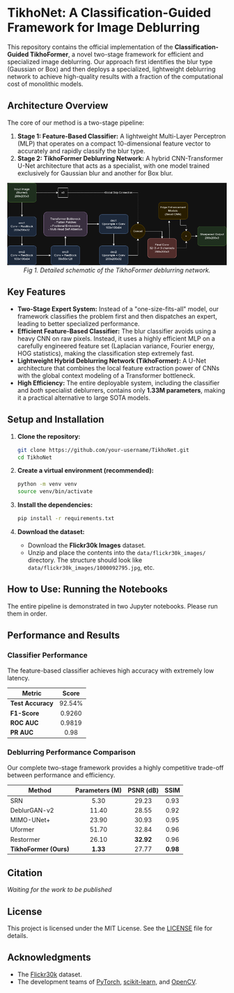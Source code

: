 # TikhoNet: A Classification-Guided Framework for Image Deblurring

This repository contains the official implementation of the **Classification-Guided TikhoFormer**, a novel two-stage framework for efficient and specialized image deblurring. Our approach first identifies the blur type (Gaussian or Box) and then deploys a specialized, lightweight deblurring network to achieve high-quality results with a fraction of the computational cost of monolithic models.

## Architecture Overview

The core of our method is a two-stage pipeline:

1.  **Stage 1: Feature-Based Classifier:** A lightweight Multi-Layer Perceptron (MLP) that operates on a compact 10-dimensional feature vector to accurately and rapidly classify the blur type.
2.  **Stage 2: TikhoFormer Deblurring Network:** A hybrid CNN-Transformer U-Net architecture that acts as a specialist, with one model trained exclusively for Gaussian blur and another for Box blur.

<p align="center">
  <img src=".github/architecture.png" alt="TikhoFormer Architecture Diagram" width="800"/>
  <br>
  <em>Fig 1. Detailed schematic of the TikhoFormer deblurring network.</em>
</p>

## Key Features

-   **Two-Stage Expert System:** Instead of a "one-size-fits-all" model, our framework classifies the problem first and then dispatches an expert, leading to better specialized performance.
-   **Efficient Feature-Based Classifier:** The blur classifier avoids using a heavy CNN on raw pixels. Instead, it uses a highly efficient MLP on a carefully engineered feature set (Laplacian variance, Fourier energy, HOG statistics), making the classification step extremely fast.
-   **Lightweight Hybrid Deblurring Network (TikhoFormer):** A U-Net architecture that combines the local feature extraction power of CNNs with the global context modeling of a Transformer bottleneck.
-   **High Efficiency:** The entire deployable system, including the classifier and *both* specialist deblurrers, contains only **1.33M parameters**, making it a practical alternative to large SOTA models.

## Setup and Installation

1.  **Clone the repository:**
    ```bash
    git clone https://github.com/your-username/TikhoNet.git
    cd TikhoNet
    ```

2.  **Create a virtual environment (recommended):**
    ```bash
    python -m venv venv
    source venv/bin/activate 
    ```

3.  **Install the dependencies:**
    ```bash
    pip install -r requirements.txt
    ```

4.  **Download the dataset:**
    -   Download the **Flickr30k Images** dataset.
    -   Unzip and place the contents into the `data/flickr30k_images/` directory. The structure should look like `data/flickr30k_images/1000092795.jpg`, etc.

## How to Use: Running the Notebooks

The entire pipeline is demonstrated in two Jupyter notebooks. Please run them in order.

## Performance and Results

### Classifier Performance

The feature-based classifier achieves high accuracy with extremely low latency.

| Metric             | Score  |
| ------------------ | :----: |
| **Test Accuracy**  | 92.54% |
| **F1-Score**       | 0.9260 |
| **ROC AUC**        | 0.9819 |
| **PR AUC**         | 0.98   |

### Deblurring Performance Comparison

Our complete two-stage framework provides a highly competitive trade-off between performance and efficiency.

| Method                    | Parameters (M) | PSNR (dB) | SSIM   |
| ------------------------- | :------------: | :-------: | :----: |
| SRN                       | 5.30           | 29.23     | 0.93   |
| DeblurGAN-v2              | 11.40          | 28.55     | 0.92   |
| MIMO-UNet+                | 23.90          | 30.93     | 0.95   |
| Uformer                   | 51.70          | 32.84     | 0.96   |
| Restormer                 | 26.10          | **32.92** | 0.96   |
| **TikhoFormer (Ours)**    | **1.33**       | 27.77     | **0.98** |


## Citation
_Waiting for the work to be published_ 
<!-- ## Citation

If you use this work in your research, please consider citing:

```bibtex
@article{YourLastName2023TikhoFormer,
  title={Classification-Guided TikhoFormer: A Detailed Two-Stage Framework for Specialized Image Deblurring},
  author={Your Name, et al.},
  journal={arXiv preprint arXiv:XXXX.XXXXX},
  year={2023}
}
``` -->

## License

This project is licensed under the MIT License. See the [LICENSE](LICENSE) file for details.

## Acknowledgments
- The [Flickr30k](http://shannon.cs.illinois.edu/DenotationGraph/) dataset.
- The development teams of [PyTorch](https://pytorch.org/), [scikit-learn](https://scikit-learn.org/), and [OpenCV](https://opencv.org/).
